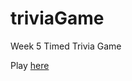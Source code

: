 # triviaGame
Week 5 Timed Trivia Game

Play <a href="https://leandrar.github.io/triviaGame/"> here </a>
